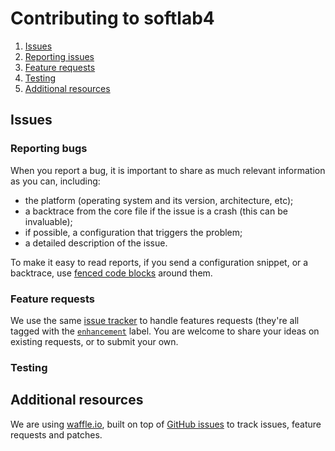 # Contributing to softlab4

1. [Issues](#issues)
 1. [Reporting issues](#reporting-issues)
 2. [Feature requests](#feature-requests)
 3. [Testing](#testing)
3. [Additional resources](#additional-resources)

## Issues

### Reporting bugs

When you report a bug, it is important to share as much relevant
information as you can, including:
 * the platform (operating system and its version, architecture, etc);
 * a backtrace from the core file if the issue is a crash (this can be
invaluable);
 * if possible, a configuration that triggers the problem;
 * a detailed description of the issue.

To make it easy to read reports, if you send a configuration snippet,
or a backtrace, use
[fenced code blocks](https://help.github.com/articles/github-flavored-markdown#fenced-code-blocks)
around them.

### Feature requests

We use the same [issue tracker][ar:issue-tracker] to handle features
requests (they're all tagged with the
[`enhancement`](https://github.com/gregory094/softlab4/labels/enhancement)
label. You are welcome to share your ideas on existing requests, or to
submit your own.

### Testing

## Additional resources

We are using [waffle.io][ar:waffle], built on top of
[GitHub issues][ar:issue-tracker] to track issues, feature requests
and patches.

 [ar:issue-tracker]: https://github.com/gregory094/softlab4/issues
 [ar:issues:help]: https://github.com/gregory094/softlab4/labels/help
 [ar:waffle]: https://waffle.io/gregory094/softlab4
